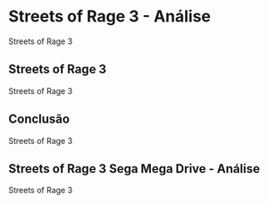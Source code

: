 ---
---

# Streets of Rage 3 - Análise

Streets of Rage 3

## Streets of Rage 3

Streets of Rage 3

## Conclusão

Streets of Rage 3

## Streets of Rage 3 Sega Mega Drive - Análise

Streets of Rage 3
